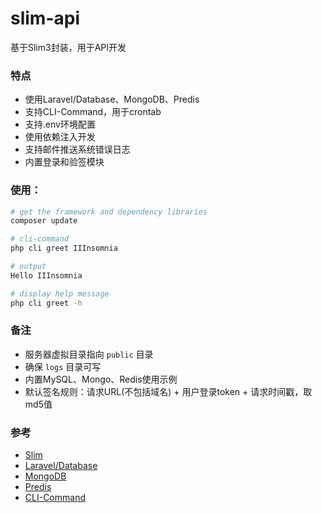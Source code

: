 # slim-api

基于Slim3封装，用于API开发

### 特点

* 使用Laravel/Database、MongoDB、Predis
* 支持CLI-Command，用于crontab
* 支持.env环境配置
* 使用依赖注入开发
* 支持邮件推送系统错误日志
* 内置登录和验签模块

### 使用：

```sh
# get the framework and dependency libraries
composer update
```

```sh
# cli-command
php cli greet IIInsomnia

# output
Hello IIInsomnia
```

```sh
# display help message
php cli greet -h
```

### 备注

* 服务器虚拟目录指向 `public` 目录
* 确保 `logs` 目录可写
* 内置MySQL、Mongo、Redis使用示例
* 默认签名规则：请求URL(不包括域名) + 用户登录token + 请求时间戳，取md5值

### 参考

* [Slim](http://www.slimphp.net/)
* [Laravel/Database](https://laravel.com/docs/5.4/database)
* [MongoDB](https://docs.mongodb.com/php-library/master/tutorial/)
* [Predis](https://packagist.org/packages/predis/predis)
* [CLI-Command](http://symfony.com/doc/current/components/console.html)